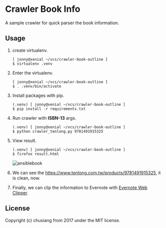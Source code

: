 # Crawler Book Info

A sample crawler for quick parser the book information.

## Usage

1. create virtualenv.

       [ jonny@xenial ~/vcs/crawler-book-outline ]
       $ virtualenv .venv

1. Enter the virtualenv.

       [ jonny@xenial ~/vcs/crawler-book-outline ]
       $ . .venv/bin/activate

1. Install packages with pip.

       (.venv) [ jonny@xenial ~/vcs/crawler-book-outline ]
       $ pip install -r requirements.txt

1. Run crawler with **ISBN-13** args.

       (.venv) [ jonny@xenial ~/vcs/crawler-book-outline ]
       $ python crawler_tenlong.py 9781491915325

1. View result.

       (.venv) [ jonny@xenial ~/vcs/crawler-book-outline ]
       $ firefox result.html

    ![ansiblebook](https://cloud.githubusercontent.com/assets/219066/24584670/8ffb25f2-17a7-11e7-913a-2f570f773a66.png)

1. We can see the https://www.tenlong.com.tw/products/9781491915325, it is clean, now.
1. Finally, we can clip the information to Evernote with [Evernote Web Clipper](https://evernote.com/intl/zh-tw/webclipper/).

## License

Copyright (c) chusiang from 2017 under the MIT license.

